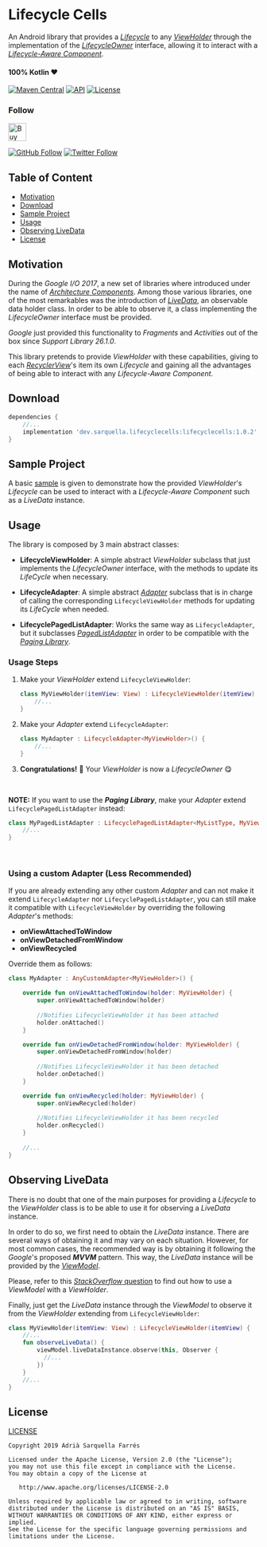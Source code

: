 Lifecycle Cells
===============

An Android library that provides a *[Lifecycle](https://developer.android.com/reference/android/arch/lifecycle/Lifecycle)* to any *[ViewHolder](https://developer.android.com/reference/android/support/v7/widget/RecyclerView.ViewHolder)* through the implementation of the *[LifecycleOwner](https://developer.android.com/reference/android/arch/lifecycle/LifecycleOwner)* interface, allowing it to interact with a *[Lifecycle-Aware Component](https://developer.android.com/topic/libraries/architecture/lifecycle#implementing-lco)*.

#### 100% Kotlin ❤️
[![Maven Central](https://img.shields.io/maven-central/v/dev.sarquella.lifecyclecells/lifecyclecells)](https://search.maven.org/artifact/dev.sarquella.lifecyclecells/lifecyclecells) [![API](https://img.shields.io/badge/API-15%2B-brightgreen.svg?style=flat)](https://android-arsenal.com/api?level=15) [![License](https://img.shields.io/badge/license-Apache%202.0-lightgrey.svg)](https://opensource.org/licenses/Apache-2.0)

### Follow
<a href='https://ko-fi.com/S6S8RENM' target='_blank'><img height='36' style='border:0px;height:36px;' src='https://az743702.vo.msecnd.net/cdn/kofi1.png?v=2' border='0' alt='Buy Me a Coffee at ko-fi.com' /></a>

[![GitHub Follow](https://img.shields.io/github/followers/Sarquella.svg?label=Follow&style=social)](https://github.com/Sarquella) [![Twitter Follow](https://img.shields.io/twitter/follow/AdriSarquella.svg?label=Follow&style=social)](https://twitter.com/AdriSarquella)

## Table of Content
* [Motivation](#motivation)
* [Download](#download)
* [Sample Project](#sample-project)
* [Usage](#usage)
* [Observing LiveData](#observing-livedata)
* [License](#license)

## Motivation
During the *Google I/O 2017*, a new set of libraries where introduced under the name of *[Architecture Components](https://developer.android.com/topic/libraries/architecture/)*.
Among those various libraries, one of the most remarkables was the introduction of *[LiveData](https://developer.android.com/reference/android/arch/lifecycle/LiveData)*, an observable data holder class.
In order to be able to observe it, a class implementing the *LifecycleOwner* interface must be provided.

*Google* just provided this functionality to *Fragments* and *Activities* out of the box since *Support Library 26.1.0*.

This library pretends to provide *ViewHolder* with these capabilities, giving to each *[RecyclerView](https://developer.android.com/reference/android/support/v7/widget/RecyclerView)*'s item its own *Lifecycle* and gaining all the advantages of being able to interact with any *Lifecycle-Aware Component*.

## Download
```groovy
dependencies {
    //...
    implementation 'dev.sarquella.lifecyclecells:lifecyclecells:1.0.2'
}
```

## Sample Project
A basic [sample](https://github.com/Sarquella/LifecycleCells/tree/master/app) is given to demonstrate how the provided *ViewHolder*'s *Lifecycle* can be used to interact with a *Lifecycle-Aware Component* such as a *LiveData* instance.

## Usage
The library is composed by 3 main abstract classes:

* **LifecycleViewHolder**: A simple abstract *ViewHolder* subclass that just implements the *LifecycleOwner* interface, with the methods to update its *LifeCycle* when necessary.

* **LifecycleAdapter**: A simple abstract *[Adapter](https://developer.android.com/reference/android/support/v7/widget/RecyclerView.Adapter)* subclass that is in charge of calling the corresponding `LifecycleViewHolder` methods for updating its *LifeCycle* when needed.

* **LifecyclePagedListAdapter**: Works the same way as `LifecycleAdapter`, but it subclasses *[PagedListAdapter](https://developer.android.com/reference/android/arch/paging/PagedListAdapter)* in order to be compatible with the *[Paging Library](https://developer.android.com/topic/libraries/architecture/paging/)*.

### Usage Steps
1. Make your *ViewHolder* extend `LifecycleViewHolder`:
  
	```kotlin
	class MyViewHolder(itemView: View) : LifecycleViewHolder(itemView) {
		//...
	} 
	```

2. Make your *Adapter* extend `LifecycleAdapter`:

	```kotlin
	class MyAdapter : LifecycleAdapter<MyViewHolder>() {
		//...
	}
	```

3. **Congratulations!** 🙌 Your *ViewHolder* is now a *LifecycleOwner* 😋

<br>

**NOTE:** If you want to use the **_Paging Library_**, make your *Adapter* extend `LifecyclePagedListAdapter` instead:

```kotlin
class MyPagedListAdapter : LifecyclePagedListAdapter<MyListType, MyViewHolder>(DIFF_CALLBACK) {
	//...
}
```
<br>

### Using a custom Adapter (Less Recommended)
If you are already extending any other custom *Adapter* and can not make it extend `LifecycleAdapter` nor `LifecyclePagedListAdapter`, you can still make it compatible with `LifecycleViewHolder` by overriding the following *Adapter*'s methods:

* **onViewAttachedToWindow**
* **onViewDetachedFromWindow**
* **onViewRecycled**

Override them as follows:

```kotlin
class MyAdapter : AnyCustomAdapter<MyViewHolder>() {

	override fun onViewAttachedToWindow(holder: MyViewHolder) {
		super.onViewAttachedToWindow(holder)
        
		//Notifies LifecycleViewHolder it has been attached
		holder.onAttached() 
	}

	override fun onViewDetachedFromWindow(holder: MyViewHolder) {
		super.onViewDetachedFromWindow(holder)
        
		//Notifies LifecycleViewHolder it has been detached
		holder.onDetached()
	}

	override fun onViewRecycled(holder: MyViewHolder) {
		super.onViewRecycled(holder)
        
		//Notifies LifecycleViewHolder it has been recycled
		holder.onRecycled()
	}
    
	//...
}
```

## Observing LiveData
There is no doubt that one of the main purposes for providing a *Lifecycle* to the *ViewHolder* class is to be able to use it for observing a *LiveData* instance.

In order to do so, we first need to obtain the *LiveData* instance.
There are several ways of obtaining it and may vary on each situation. However, for most common cases, the recommended way is by obtaining it following the *Google*'s proposed **_MVVM_** pattern. This way, the *LiveData* instance will be provided by the *[ViewModel](https://developer.android.com/topic/libraries/architecture/viewmodel)*.

Please, refer to this [*StackOverflow* question](https://stackoverflow.com/questions/47453261/android-architecture-components-using-viewmodel-for-recyclerview-items) to find out how to use a *ViewModel* with a *ViewHolder*.

Finally, just get the *LiveData* instance through the *ViewModel* to observe it from the *ViewHolder* extending from `LifecycleViewHolder`:

```kotlin
class MyViewHolder(itemView: View) : LifecycleViewHolder(itemView) {
	//...
	fun observeLiveData() {
	    viewModel.liveDataInstance.observe(this, Observer {
	      //...
	    })
	}
	//...
} 
```

## License
[LICENSE](https://github.com/Sarquella/LifecycleCells/blob/master/LICENSE)

```
Copyright 2019 Adrià Sarquella Farrés

Licensed under the Apache License, Version 2.0 (the "License");
you may not use this file except in compliance with the License.
You may obtain a copy of the License at

   http://www.apache.org/licenses/LICENSE-2.0

Unless required by applicable law or agreed to in writing, software
distributed under the License is distributed on an "AS IS" BASIS,
WITHOUT WARRANTIES OR CONDITIONS OF ANY KIND, either express or implied.
See the License for the specific language governing permissions and
limitations under the License.
```